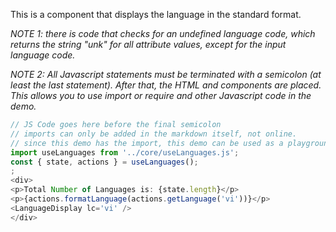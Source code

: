 This is a component that displays the language in the standard format.

*NOTE 1: there is code that checks for an undefined language code, which returns the string "unk" for all attribute values, except for the input language code.*

*NOTE 2: All Javascript statements must be terminated with a semicolon (at least the last statement). After that, the HTML and components are placed. This allows you to use import or require and other Javascript code in the demo.*

```js
// JS Code goes here before the final semicolon
// imports can only be added in the markdown itself, not online.
// since this demo has the import, this demo can be used as a playground
import useLanguages from '../core/useLanguages.js';
const { state, actions } = useLanguages();
;
<div>
<p>Total Number of Languages is: {state.length}</p>
<p>{actions.formatLanguage(actions.getLanguage('vi'))}</p>
<LanguageDisplay lc='vi' />
</div>
```
